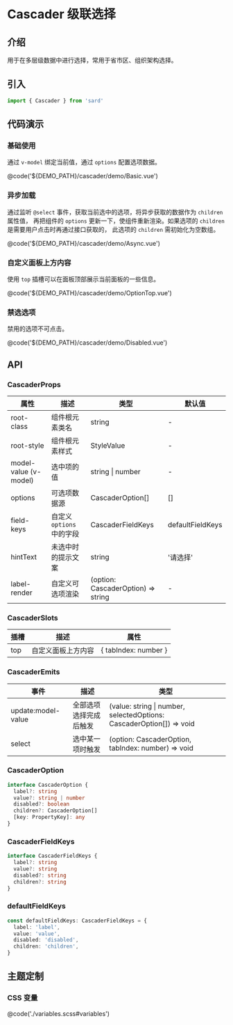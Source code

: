 # Cascader 级联选择

## 介绍

用于在多层级数据中进行选择，常用于省市区、组织架构选择。

## 引入

```ts
import { Cascader } from 'sard'
```

## 代码演示

### 基础使用

通过 `v-model` 绑定当前值，通过 `options` 配置选项数据。

@code('${DEMO_PATH}/cascader/demo/Basic.vue')

### 异步加载

通过监听 `@select` 事件，获取当前选中的选项，将异步获取的数据作为 `children` 属性值， 再把组件的 `options` 更新一下，使组件重新渲染。如果选项的 `children` 是需要用户点击时再通过接口获取的， 此选项的 `children` 需初始化为空数组。

@code('${DEMO_PATH}/cascader/demo/Async.vue')

### 自定义面板上方内容

使用 `top` 插槽可以在面板顶部展示当前面板的一些信息。

@code('${DEMO_PATH}/cascader/demo/OptionTop.vue')

### 禁选选项

禁用的选项不可点击。

@code('${DEMO_PATH}/cascader/demo/Disabled.vue')

## API

### CascaderProps

| 属性                  | 描述                      | 类型                               | 默认值           |
| --------------------- | ------------------------- | ---------------------------------- | ---------------- |
| root-class            | 组件根元素类名            | string                             | -                |
| root-style            | 组件根元素样式            | StyleValue                         | -                |
| model-value (v-model) | 选中项的值                | string \| number                   | -                |
| options               | 可选项数据源              | CascaderOption[]                   | []               |
| field-keys            | 自定义 `options` 中的字段 | CascaderFieldKeys                  | defaultFieldKeys |
| hintText              | 未选中时的提示文案        | string                             | '请选择'         |
| label-render          | 自定义可选项渲染          | (option: CascaderOption) => string | -                |

### CascaderSlots

| 插槽 | 描述               | 属性                 |
| ---- | ------------------ | -------------------- |
| top  | 自定义面板上方内容 | { tabIndex: number } |

### CascaderEmits

| 事件               | 描述                   | 类型                                                                 |
| ------------------ | ---------------------- | -------------------------------------------------------------------- |
| update:model-value | 全部选项选择完成后触发 | (value: string \| number, selectedOptions: CascaderOption[]) => void |
| select             | 选中某一项时触发       | (option: CascaderOption, tabIndex: number) => void                   |

### CascaderOption

```ts
interface CascaderOption {
  label?: string
  value?: string | number
  disabled?: boolean
  children?: CascaderOption[]
  [key: PropertyKey]: any
}
```

### CascaderFieldKeys

```ts
interface CascaderFieldKeys {
  label?: string
  value?: string
  disabled?: string
  children?: string
}
```

### defaultFieldKeys

```ts
const defaultFieldKeys: CascaderFieldKeys = {
  label: 'label',
  value: 'value',
  disabled: 'disabled',
  children: 'children',
}
```

## 主题定制

### CSS 变量

@code('./variables.scss#variables')
